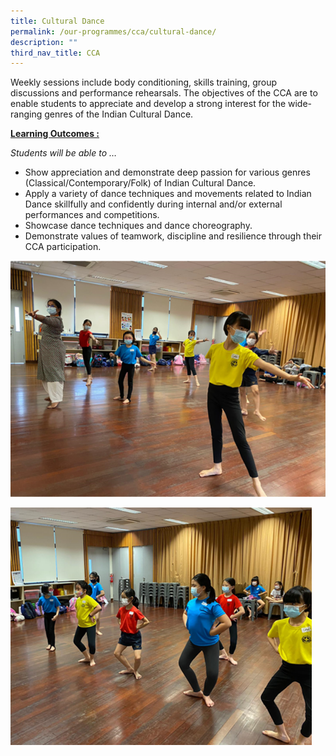 ```yaml
---
title: Cultural Dance
permalink: /our-programmes/cca/cultural-dance/
description: ""
third_nav_title: CCA
---
```

Weekly sessions include body conditioning, skills training, group discussions and performance rehearsals. The objectives of the CCA are to enable students to appreciate and develop a strong interest for the wide-ranging genres of the Indian Cultural Dance.

**<u>Learning Outcomes :</u>**

_Students will be able to …_

*   Show appreciation and demonstrate deep passion for various genres (Classical/Contemporary/Folk) of Indian Cultural Dance.
*   Apply a variety of dance techniques and movements related to Indian Dance skillfully and confidently during internal and/or external performances and competitions.
*   Showcase dance techniques and dance choreography.
*   Demonstrate values of teamwork, discipline and resilience through their CCA participation.

![Cultural Dance](/images/Cultural-Dance_1-600x450.png)

![Cultural Dance](/images/Cultural-Dance_2.png)